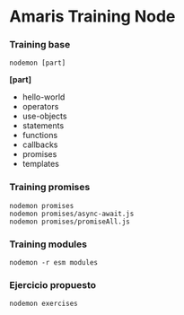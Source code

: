 
# Amaris Training Node

### Training base
```
nodemon [part]
```

**[part]**
* hello-world
* operators
* use-objects
* statements
* functions
* callbacks
* promises
* templates

### Training promises
```
nodemon promises
nodemon promises/async-await.js
nodemon promises/promiseAll.js
```

### Training modules
```
nodemon -r esm modules
```

### Ejercicio propuesto
```
nodemon exercises
```
